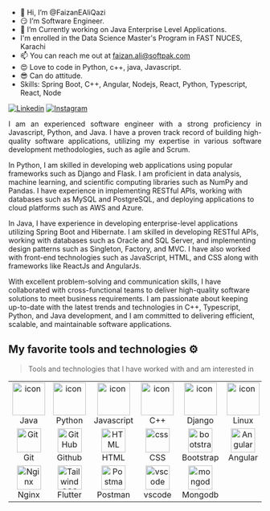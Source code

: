 - 👋 Hi, I’m @FaizanEAliQazi
- :smirk: I’m Software Engineer.
- 🌱 I’m Currently working on Java Enterprise Level Applications.
- I'm enrolled in the Data Science Master's Program in FAST NUCES, Karachi
- 📫 You can reach me out at faizan.ali@softpak.com
- :heart_eyes: Love to code in Python, c++, java, Javascript.
- :sunglasses: Can do attitude.
- Skills: Spring Boot, C++, Angular, Nodejs, React, Python, Typescript, React, Node
<div align="justify">

[![Linkedin](https://img.shields.io/badge/Faizan-%231DA1F2.svg?style=for-the-badge&logo=Linkedin&logoColor=white)](https://www.linkedin.com/in/faizanealiqazi/)
[![Instagram](https://img.shields.io/badge/Faizan-%2523E4405F.svg?style=for-the-badge&logo=Instagram&logoColor=white)](https://www.instagram.com/faizaneali/)


</div>  
<p align="justify"> 
I am an experienced software engineer with a strong proficiency in Javascript, Python, and Java. I have a proven track record of building high-quality software applications, utilizing my expertise in various software development methodologies, such as agile and Scrum.

In Python, I am skilled in developing web applications using popular frameworks such as Django and Flask. I am proficient in data analysis, machine learning, and scientific computing libraries such as NumPy and Pandas. I have experience in implementing RESTful APIs, working with databases such as MySQL and PostgreSQL, and deploying applications to cloud platforms such as AWS and Azure.

In Java, I have experience in developing enterprise-level applications utilizing Spring Boot and Hibernate. I am skilled in developing RESTful APIs, working with databases such as Oracle and SQL Server, and implementing design patterns such as Singleton, Factory, and MVC. I have also worked with front-end technologies such as JavaScript, HTML, and CSS along with frameworks like ReactJs and AngularJs. 

With excellent problem-solving and communication skills, I have collaborated with cross-functional teams to deliver high-quality software solutions to meet business requirements. I am passionate about keeping up-to-date with the latest trends and technologies in C++, Typescript, Python, and Java development, and I am committed to delivering efficient, scalable, and maintainable software applications.
&nbsp;

</p>

## My favorite tools and technologies ⚙️ 

> Tools and technologies that I have worked with and am interested in
<table>
  <tr>
    <td align="center" width="96">
        <img src="https://techstack-generator.vercel.app/java-icon.svg" alt="icon" width="65" height="65" />
      <br>Java
    </td>
    <td align="center" width="96">
      <a href="#macropower-tech">
        <img src="https://techstack-generator.vercel.app/python-icon.svg" alt="icon" width="65" height="65" />
      </a>
      <br>Python
    </td>
    <td align="center" width="96">
        <img src="https://techstack-generator.vercel.app/js-icon.svg" alt="icon" width="65" height="65" />
      <br>Javascript
    </td>
    <td align="center" width="96">
        <img src="https://techstack-generator.vercel.app/cpp-icon.svg" alt="icon" width="65" height="65" />
      <br>C++
    </td>
    <td align="center" width="96">
        <img src="https://techstack-generator.vercel.app/django-icon.svg" alt="icon" width="65" height="65" />
      <br>Django
    </td>
    <td align="center" width="96">
        <img src="https://skillicons.dev/icons?i=linux" alt="icon" width="65" height="65" />
      <br>Linux
    </td>
    <td align="center" width="96">
        <img src="https://techstack-generator.vercel.app/docker-icon.svg" alt="icon" width="65" height="65" />
      <br>Docker
    </td>
    <td align="center" width="96">
        <img src="https://techstack-generator.vercel.app/restapi-icon.svg" alt="icon" width="65" height="65" />
      <br>Rest
    </td>
    <td align="center" width="96">
        <img src="https://techstack-generator.vercel.app/kubernetes-icon.svg" alt="icon" width="65" height="65" />
      <br>Kubernetes
    </td>
  </tr>
  <tr>
    <td align="center" width="96"> 
        <img src="https://user-images.githubusercontent.com/25181517/192108372-f71d70ac-7ae6-4c0d-8395-51d8870c2ef0.png" width="48" height="48" alt="Git" />
      <br>Git
    </td>
    <td align="center" width="96">
        <img src="https://user-images.githubusercontent.com/25181517/192108374-8da61ba1-99ec-41d7-80b8-fb2f7c0a4948.png" width="48" height="48" alt="GitHub" />
      <br>Github
    </td>
    <!-- <td align="center"  width="96">
        <img src="https://user-images.githubusercontent.com/25181517/192108376-c675d39b-90f6-4073-bde6-5a9291644657.png" width="48" height="48" alt="GitLab" />
      <br>GitLab
    </td> -->
    <td align="center"  width="96">
        <img src="https://skillicons.dev/icons?i=html" width="48" height="48" alt="HTML" />
      <br>HTML
    </td>
    <td align="center" width="96">
        <img src="https://skillicons.dev/icons?i=css" width="48" height="48" alt="css" />
      <br>CSS
    </td>
    <td align="center"  width="96">
        <img src="https://skillicons.dev/icons?i=bootstrap" width="48" height="48" alt="bootstrap" />
      <br>Bootstrap
    </td>
    <td align="center" width="96">
        <img src="https://skillicons.dev/icons?i=angular" width="48" height="48" alt="Angular" />
      <br>Angular
    </td>
    <td align="center" width="96">
        <img src="https://skillicons.dev/icons?i=aws" width="48" height="48" alt="AWS" />
      <br>AWS
    </td>
    <td align="center" width="96">
        <img src="https://skillicons.dev/icons?i=spring" width="48" height="48" alt="spring" />
      <br>spring
    </td>
     <td align="center" width="96">
        <img src="https://skillicons.dev/icons?i=tensorflow" width="48" height="48" alt="Tensorflow" />
      <br>Tensorflow
    </td>
  </tr>
 <tr>
    <td align="center" width="96">
        <img src="https://skillicons.dev/icons?i=nginx" width="48" height="48" alt="Nginx" />
      <br>Nginx
    </td>
        <td align="center" width="96">
<img src="https://tailwindcss.com/_next/static/media/tailwindcss-logotype-color.858e7bc5d14ecee236e7d067fe052b3a.png" width="48" height="48" alt="TailwindCSS" />
      <br>Flutter
    </td> 
         <td align="center" width="96">
        <img src="https://user-images.githubusercontent.com/25181517/192109061-e138ca71-337c-4019-8d42-4792fdaa7128.png" width="48" height="48" alt="Postman" />
      <br>Postman
    </td> 
        <td align="center" width="96">
        <img src="https://skillicons.dev/icons?i=vscode" width="48" height="48" alt="vscode" />
      <br>vscode
    </td> 
            <td align="center" width="96">
        <img src="https://skillicons.dev/icons?i=mongodb" width="48" height="48" alt="mongodb" />
      <br>Mongodb
    </td>
              
 </tr>
</table>
